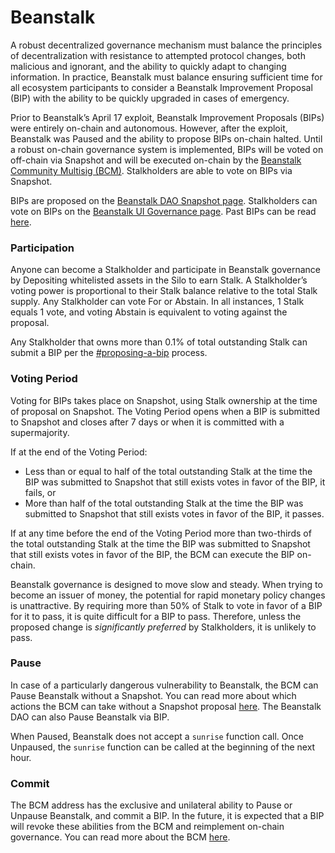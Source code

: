 # Beanstalk

A robust decentralized governance mechanism must balance the principles of decentralization with resistance to attempted protocol changes, both malicious and ignorant, and the ability to quickly adapt to changing information. In practice, Beanstalk must balance ensuring sufficient time for all ecosystem participants to consider a Beanstalk Improvement Proposal (BIP) with the ability to be quickly upgraded in cases of emergency.

Prior to Beanstalk’s April 17 exploit, Beanstalk Improvement Proposals (BIPs) were entirely on-chain and autonomous. However, after the exploit, Beanstalk was Paused and the ability to propose BIPs on-chain halted. Until a robust on-chain governance system is implemented, BIPs will be voted on off-chain via Snapshot and will be executed on-chain by the [Beanstalk Community Multisig (BCM)](bcm-process.md). Stalkholders are able to vote on BIPs via Snapshot.

BIPs are proposed on the [Beanstalk DAO Snapshot page](https://snapshot.org/#/beanstalkdao.eth/). Stalkholders can vote on BIPs on the [Beanstalk UI Governance page](https://app.bean.money/#/governance). Past BIPs can be read [here](https://github.com/BeanstalkFarms/Beanstalk-Governance-Proposals/blob/master/bip/).

### **Participation**

Anyone can become a Stalkholder and participate in Beanstalk governance by Depositing whitelisted assets in the Silo to earn Stalk. A Stalkholder’s voting power is proportional to their Stalk balance relative to the total Stalk supply. Any Stalkholder can vote For or Abstain. In all instances, 1 Stalk equals 1 vote, and voting Abstain is equivalent to voting against the proposal.

Any Stalkholder that owns more than 0.1% of total outstanding Stalk can submit a BIP per the [#proposing-a-bip](bcm-process.md#proposing-a-bip "mention") process.

### **Voting Period**

Voting for BIPs takes place on Snapshot, using Stalk ownership at the time of proposal on Snapshot. The Voting Period opens when a BIP is submitted to Snapshot and closes after 7 days or when it is committed with a supermajority.

If at the end of the Voting Period:

* Less than or equal to half of the total outstanding Stalk at the time the BIP was submitted to Snapshot that still exists votes in favor of the BIP, it fails, or
* More than half of the total outstanding Stalk at the time the BIP was submitted to Snapshot that still exists votes in favor of the BIP, it passes.

If at any time before the end of the Voting Period more than two-thirds of the total outstanding Stalk at the time the BIP was submitted to Snapshot that still exists votes in favor of the BIP, the BCM can execute the BIP on-chain.

Beanstalk governance is designed to move slow and steady. When trying to become an issuer of money, the potential for rapid monetary policy changes is unattractive. By requiring more than 50% of Stalk to vote in favor of a BIP for it to pass, it is quite difficult for a BIP to pass. Therefore, unless the proposed change is _significantly preferred_ by Stalkholders, it is unlikely to pass.

### **Pause**

In case of a particularly dangerous vulnerability to Beanstalk, the BCM can Pause Beanstalk without a Snapshot. You can read more about which actions the BCM can take without a Snapshot proposal [here](bcm-process.md#snapshots). The Beanstalk DAO can also Pause Beanstalk via BIP.

When Paused, Beanstalk does not accept a `sunrise` function call. Once Unpaused, the `sunrise` function can be called at the beginning of the next hour.

### **Commit**

The BCM address has the exclusive and unilateral ability to Pause or Unpause Beanstalk, and commit a BIP. In the future, it is expected that a BIP will revoke these abilities from the BCM and reimplement on-chain governance. You can read more about the BCM [here](bcm-process.md).
